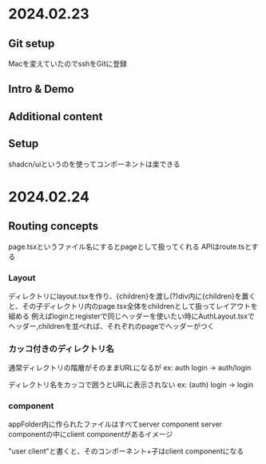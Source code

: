 # 2024.02.23
## Git setup
Macを変えていたのでsshをGitに登録

## Intro & Demo
## Additional content
## Setup
shadcn/uiというのを使ってコンポーネントは楽できる

# 2024.02.24
## Routing concepts
page.tsxというファイル名にするとpageとして扱ってくれる
APIはroute.tsとする

### Layout
ディレクトリにlayout.tsxを作り、{children}を渡し(?)div内に{children}を置くと、その子ディレクトリ内のpage.tsx全体をchildrenとして扱ってレイアウトを組める
例えばloginとregisterで同じヘッダーを使いたい時にAuthLayout.tsxでヘッダー,childrenを並べれば、それぞれのpageでヘッダーがつく

### カッコ付きのディレクトリ名
通常ディレクトリの階層がそのままURLになるが
ex:
auth
 login
-> auth/login

ディレクトリ名をカッコで囲うとURLに表示されない
ex:
(auth)
 login
-> login

### component
appFolder内に作られたファイルはすべてserver component
server componentの中にclient componentがあるイメージ

"user client"と書くと、そのコンポーネント+子はclient componentになる